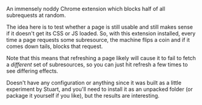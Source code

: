 An immensely noddy Chrome extension which blocks half
of all subrequests at random.

The idea here is to test whether a page is still usable
and still makes sense if it doesn't get its CSS or JS loaded.
So, with this extension installed, every time a page requests
some subresource, the machine flips a coin and if it comes
down tails, blocks that request.

Note that this means that refreshing a page likely will cause
it to fail to fetch a _different_ set of subresources, so you
can just hit refresh a few times to see differing effects.

Doesn't have any configuration or anything since it was built
as a little experiment by Stuart, and you'll need to install
it as an unpacked folder (or package it yourself if you like),
but the results are interesting.
